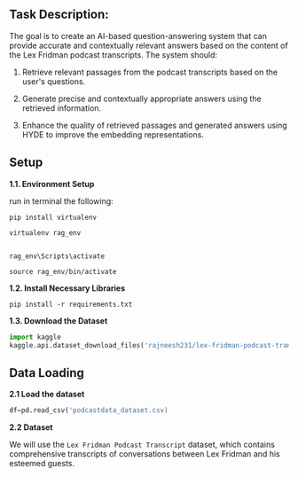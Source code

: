 ## Task Description:

The goal is to create an AI-based question-answering system that can provide accurate and contextually relevant answers based on the content of the Lex Fridman podcast transcripts. The system should:
 
 1. Retrieve relevant passages from the podcast transcripts based on the user's questions.
    
 2. Generate precise and contextually appropriate answers using the retrieved information.
    
 3. Enhance the quality of retrieved passages and generated answers using HYDE to improve
	the embedding representations.



## Setup

**1.1. Environment Setup**

run in terminal the following:

```
pip install virtualenv

virtualenv rag_env


rag_env\Scripts\activate

source rag_env/bin/activate

```

**1.2. Install Necessary Libraries**
``` 
pip install -r requirements.txt
```

**1.3. Download the Dataset**

``` python 
import kaggle
kaggle.api.dataset_download_files('rajneesh231/lex-fridman-podcast-transcript', unzip=True)

```

## Data Loading

**2.1 Load the dataset**

```python
df=pd.read_csv('podcastdata_dataset.csv)
```

**2.2 Dataset**

We will use the `Lex Fridman Podcast Transcript` dataset, which contains comprehensive transcripts of conversations between Lex Fridman and his esteemed guests.
